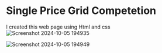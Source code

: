 # Single Price Grid Competetion
 I created this web page using Html and css
![Screenshot 2024-10-05 194935](https://github.com/user-attachments/assets/15eee4e7-e3ce-4f43-afcc-6ad34643bd5a)


![Screenshot 2024-10-05 194949](https://github.com/user-attachments/assets/39298a78-93b1-4dfb-95e7-97f4177f54a2)
